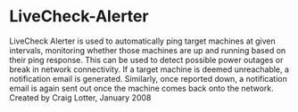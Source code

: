 LiveCheck-Alerter
=================

LiveCheck Alerter is used to automatically ping target machines at given intervals, monitoring whether those machines are up and running based on their ping response. This can be used to detect possible power outages or break in network connectivity. If a target machine is deemed unreachable, a notification email is generated. Similarly, once reported down, a notification email is again sent out once the machine comes back onto the network. Created by Craig Lotter, January 2008
